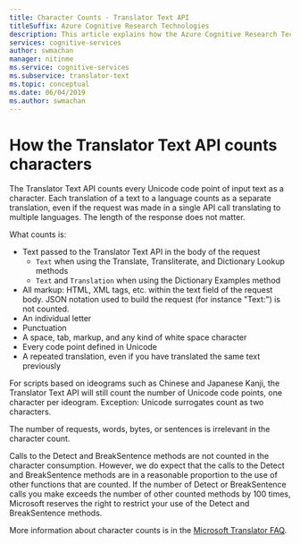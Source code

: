 ```yaml
---
title: Character Counts - Translator Text API
titleSuffix: Azure Cognitive Research Technologies
description: This article explains how the Azure Cognitive Research Technologies Translator Text API counts characters so you can understand how it ingests content.
services: cognitive-services
author: swmachan
manager: nitinme
ms.service: cognitive-services
ms.subservice: translator-text
ms.topic: conceptual
ms.date: 06/04/2019
ms.author: swmachan
---
```


# How the Translator Text API counts characters

The Translator Text API counts every Unicode code point of input text as a character. Each translation of a text to a language counts as a separate translation, even if the request was made in a single API call translating to multiple languages. The length of the response does not matter.

What counts is:

* Text passed to the Translator Text API in the body of the request
   * `Text` when using the Translate, Transliterate, and Dictionary Lookup methods
   * `Text` and `Translation` when using the Dictionary Examples method
* All markup: HTML, XML tags, etc. within the text field of the request body. JSON notation used to build the request (for instance "Text:") is not counted.
* An individual letter
* Punctuation
* A space, tab, markup, and any kind of white space character
* Every code point defined in Unicode
* A repeated translation, even if you have translated the same text previously

For scripts based on ideograms such as Chinese and Japanese Kanji, the Translator Text API will still count the number of Unicode code points, one character per ideogram. Exception: Unicode surrogates count as two characters.

The number of requests, words, bytes, or sentences is irrelevant in the character count.

Calls to the Detect and BreakSentence methods are not counted in the character consumption. However, we do expect that the calls to the Detect and BreakSentence methods are in a reasonable proportion to the use of other functions that are counted. If the number of Detect or BreakSentence calls you make exceeds the number of other counted methods by 100 times, Microsoft reserves the right to restrict your use of the Detect and BreakSentence methods.


More information about character counts is in the [Microsoft Translator FAQ](https://www.microsoft.com/en-us/translator/faq.aspx).
